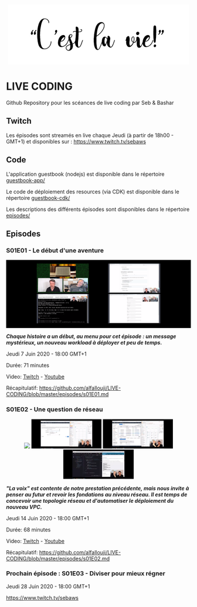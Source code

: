 
<p align="center"><img src="https://raw.githubusercontent.com/alfallouji/LIVE-CODING/master/episodes/assets/cestlavie.jpg" /></p>

# LIVE CODING
Github Repository pour les scéances de live coding par Seb & Bashar

## Twitch
Les épisodes sont streamés en live chaque Jeudi (à partir de 18h00 - GMT+1) et disponibles sur :
https://www.twitch.tv/sebaws

## Code 

L'application guestbook (nodejs) est disponible dans le répertoire [guestbook-app/](https://github.com/alfallouji/LIVE-CODING/tree/master/guestbook-app)

Le code de déploiement des resources (via CDK) est disponible dans le répertoire [guestbook-cdk/](https://github.com/alfallouji/LIVE-CODING/tree/master/guestbook-cdk)

Les descriptions des différents épisodes sont disponibles dans le répertoire [episodes/](https://github.com/alfallouji/LIVE-CODING/tree/master/episodes)


## Episodes 

### S01E01 - Le début d'une aventure

<p align="center" style="background-color:black; padding: 10px;">
  <img witdh="80" height="80" src="https://raw.githubusercontent.com/alfallouji/LIVE-CODING/master/episodes/assets/s01e01-a.png" />
  <img witdh="80" height="80" src="https://raw.githubusercontent.com/alfallouji/LIVE-CODING/master/episodes/assets/s01e01-b.png" />
  <img witdh="80" height="80" src="https://raw.githubusercontent.com/alfallouji/LIVE-CODING/master/episodes/assets/s01e01-c.png" />
  <img witdh="80" height="80" src="https://raw.githubusercontent.com/alfallouji/LIVE-CODING/master/episodes/assets/s01e01-d.png" />
</p>

***Chaque histoire a un début, au menu pour cet épisode : un message mystérieux, un nouveau workload à déployer et peu de temps.***

Jeudi 7 Juin 2020 - 18:00 GMT+1 

Durée: 71 minutes

Video: [Twitch](https://www.twitch.tv/videos/613997283) - [Youtube](https://www.youtube.com/watch?v=ZCRdFMfdCG0)

Récapitulatif: https://github.com/alfallouji/LIVE-CODING/blob/master/episodes/s01E01.md

### S01E02 - Une question de réseau

<p align="center">
  <img witdh="80" height="80" src="https://raw.githubusercontent.com/alfallouji/LIVE-CODING/master/episodes/assets/s01e02-a.png" />
  <img witdh="80" height="80" src="https://raw.githubusercontent.com/alfallouji/LIVE-CODING/master/episodes/assets/s01e02-b.png" />
  <img witdh="80" height="80" src="https://raw.githubusercontent.com/alfallouji/LIVE-CODING/master/episodes/assets/s01e02-c.png" />
  <img witdh="80" height="80" src="https://raw.githubusercontent.com/alfallouji/LIVE-CODING/master/episodes/assets/s01e02-d.png" /></p>

***"La voix" est contente de notre prestation précédente, mais nous invite à penser au futur et revoir les fondations au niveau réseau. Il est temps de concevoir une topologie réseau et d'automatiser le déploiement du nouveau VPC.***

Jeudi 14 Juin 2020 - 18:00 GMT+1

Durée: 68 minutes

Video: [Twitch](https://www.twitch.tv/videos/620885990) - [Youtube](https://www.youtube.com/watch?v=nM-0FbGKfLw)

Récapitulatif: https://github.com/alfallouji/LIVE-CODING/blob/master/episodes/s01E02.md



### Prochain épisode : S01E03 - Diviser pour mieux régner
Jeudi 28 Juin 2020 - 18:00 GMT+1

https://www.twitch.tv/sebaws

